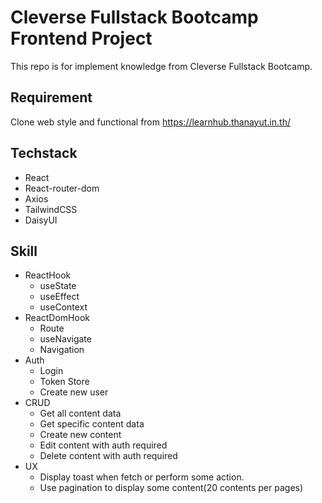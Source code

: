 # Cleverse Fullstack Bootcamp Frontend Project

This repo is for implement knowledge from Cleverse Fullstack Bootcamp.

## Requirement

Clone web style and functional from https://learnhub.thanayut.in.th/

## Techstack

- React
- React-router-dom
- Axios
- TailwindCSS
- DaisyUI

## Skill

- ReactHook
  - useState
  - useEffect
  - useContext
- ReactDomHook
  - Route
  - useNavigate
  - Navigation
- Auth
  - Login
  - Token Store
  - Create new user
- CRUD
  - Get all content data
  - Get specific content data
  - Create new content
  - Edit content with auth required
  - Delete content with auth required
- UX
  - Display toast when fetch or perform some action.
  - Use pagination to display some content(20 contents per pages)
